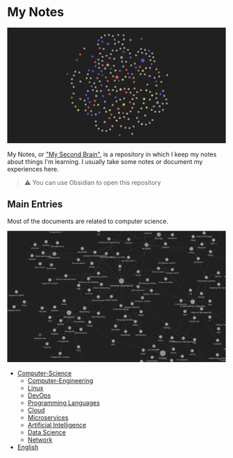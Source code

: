 # My Notes

![Untitled](./notes/all.png)

My Notes, or ["My Second Brain"](https://aminmag.ir/blog/my-second-brain/), is a repository in which I keep my notes about things I'm learning. I usually take some notes or document my experiences here.

> ⚠️ You can use Obsidian to open this repository
> 

## Main Entries

Most of the documents are related to computer science.

![Untitled](./notes/SE.png)


- [Computer-Science](Computer-Science.md)
	- [Computer-Engineering](Computer-Engineering.md)
	- [Linux](Linux.md)
	- [DevOps](DevOps.md)
	- [Programming Languages](Programming%20Languages.md)
	- [Cloud](Cloud.md)
	- [Microservices](Microservices.md)
	- [Artificial Intelligence](Artificial%20Intelligence.md)
	- [Data Science](Data-Science.md)
	- [Network](Network.md)
- [English](English.md)